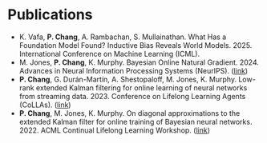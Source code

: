 
# Publications

- K. Vafa, **P. Chang**, A. Rambachan, S. Mullainathan. What Has a Foundation Model Found? Inductive Bias Reveals World Models. 2025. International Conference on Machine Learning (ICML).
- M. Jones, **P. Chang**, K. Murphy. Bayesian Online Natural Gradient. 2024. Advances in Neural Information Processing Systems (NeurIPS). ([link](https://arxiv.org/abs/2405.19681))
- **P. Chang**, G. Durán-Martín, A. Shestopaloff, M. Jones, K. Murphy. Low-rank extended Kalman filtering for online learning of neural networks from streaming data. 2023. Conference on Lifelong Learning Agents (CoLLAs). ([link](https://arxiv.org/abs/2305.19535))
- **P. Chang**, M. Jones, K. Murphy. On diagonal approximations to the extended Kalman filter for online training of Bayesian neural networks. 2022. ACML Continual Lifelong Learning Workshop. ([link](https://openreview.net/pdf?id=asgeEt25kk))

<!-- ## Research Assistant

- S. Mullainathan, A. Rambachan. From Predictive Algorithms to Automatic Generation of Anomalies. 2023. Working Paper. ([link](https://papers.ssrn.com/sol3/papers.cfm?abstract_id=4443738)) -->